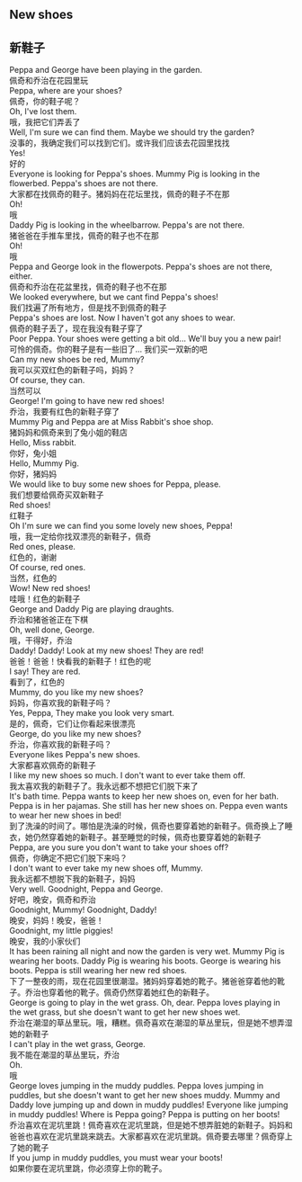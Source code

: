 ## New shoes
## 新鞋子

Peppa and George have been playing in the garden.\
佩奇和乔治在花园里玩\
Peppa, where are your shoes?\
佩奇，你的鞋子呢？\
Oh, I've lost them.\
哦，我把它们弄丢了\
Well, I'm sure we can find them. Maybe we should try the garden?\
没事的，我确定我们可以找到它们。或许我们应该去花园里找找\
Yes!\
好的\
Everyone is looking for Peppa's shoes. Mummy Pig is looking in the flowerbed. Peppa's shoes are not there.\
大家都在找佩奇的鞋子。猪妈妈在花坛里找，佩奇的鞋子不在那\
Oh!\
哦\
Daddy Pig is looking in the wheelbarrow. Peppa's are not there.\
猪爸爸在手推车里找，佩奇的鞋子也不在那\
Oh!\
哦\
Peppa and George look in the flowerpots. Peppa's shoes are not there, either.\
佩奇和乔治在花盆里找，佩奇的鞋子也不在那\
We looked everywhere, but we cant find Peppa's shoes!\
我们找遍了所有地方，但是找不到佩奇的鞋子\
Peppa's shoes are lost. Now I haven't got any shoes to wear.\
佩奇的鞋子丢了，现在我没有鞋子穿了\
Poor Peppa. Your shoes were getting a bit old... We'll buy you a new pair!\
可怜的佩奇。你的鞋子是有一些旧了... 我们买一双新的吧\
Can my new shoes be red, Mummy?\
我可以买双红色的新鞋子吗，妈妈？\
Of course, they can.\
当然可以\
George! I'm going to have new red shoes!\
乔治，我要有红色的新鞋子穿了\
Mummy Pig and Peppa are at Miss Rabbit's shoe shop.\
猪妈妈和佩奇来到了兔小姐的鞋店\
Hello, Miss rabbit.\
你好，兔小姐\
Hello, Mummy Pig.\
你好，猪妈妈\
We would like to buy some new shoes for Peppa, please.\
我们想要给佩奇买双新鞋子\
Red shoes!\
红鞋子\
Oh I'm sure we can find you some lovely new shoes, Peppa!\
哦，我一定给你找双漂亮的新鞋子，佩奇\
Red ones, please.\
红色的，谢谢\
Of course, red ones.\
当然，红色的\
Wow! New red shoes!\
哇哦！红色的新鞋子\
George and Daddy Pig are playing draughts.\
乔治和猪爸爸正在下棋\
Oh, well done, George.\
哦，干得好，乔治\
Daddy! Daddy! Look at my new shoes! They are red!\
爸爸！爸爸！快看我的新鞋子！红色的呢\
I say! They are red.\
看到了，红色的\
Mummy, do you like my new shoes?\
妈妈，你喜欢我的新鞋子吗？\
Yes, Peppa, They make you look very smart.\
是的，佩奇，它们让你看起来很漂亮\
George, do you like my new shoes?\
乔治，你喜欢我的新鞋子吗？\
Everyone likes Peppa's new shoes.\
大家都喜欢佩奇的新鞋子\
I like my new shoes so much. I don't want to ever take them off.\
我太喜欢我的新鞋子了。我永远都不想把它们脱下来了\
It's bath time. Peppa wants to keep her new shoes on, even for her bath. Peppa is in her pajamas. She still has her new shoes on. Peppa even wants to wear her new shoes in bed!\
到了洗澡的时间了。哪怕是洗澡的时候，佩奇也要穿着她的新鞋子。佩奇换上了睡衣，她仍然穿着她的新鞋子。甚至睡觉的时候，佩奇也要穿着她的新鞋子\
Peppa, are you sure you don't want to take your shoes off?\
佩奇，你确定不把它们脱下来吗？\
I don't want to ever take my new shoes off, Mummy.\
我永远都不想脱下我的新鞋子，妈妈\
Very well. Goodnight, Peppa and George.\
好吧，晚安，佩奇和乔治\
Goodnight, Mummy! Goodnight, Daddy!\
晚安，妈妈！晚安，爸爸！\
Goodnight, my little piggies!\
晚安，我的小家伙们\
It has been raining all night and now the garden is very wet. Mummy Pig is wearing her boots. Daddy Pig is wearing his boots. George is wearing his boots. Peppa is still wearing her new red shoes.\
下了一整夜的雨，现在花园里很潮湿。猪妈妈穿着她的靴子。猪爸爸穿着他的靴子。乔治也穿着他的靴子。佩奇仍然穿着她红色的新鞋子。\
George is going to play in the wet grass. Oh, dear. Peppa loves playing in the wet grass, but she doesn't want to get her new shoes wet.\
乔治在潮湿的草丛里玩。哦，糟糕。佩奇喜欢在潮湿的草丛里玩，但是她不想弄湿她的新鞋子\
I can't play in the wet grass, George.\
我不能在潮湿的草丛里玩，乔治\
Oh.\
哦\
George loves jumping in the muddy puddles. Peppa loves jumping in puddles, but she doesn't want to get her new shoes muddy. Mummy and Daddy love jumping up and down in muddy puddles! Everyone like jumping in muddy puddles! Where is Peppa going? Peppa is putting on her boots!\
乔治喜欢在泥坑里跳！佩奇喜欢在泥坑里跳，但是她不想弄脏她的新鞋子。妈妈和爸爸也喜欢在泥坑里跳来跳去。大家都喜欢在泥坑里跳。佩奇要去哪里？佩奇穿上了她的靴子\
If you jump in muddy puddles, you must wear your boots!\
如果你要在泥坑里跳，你必须穿上你的靴子。